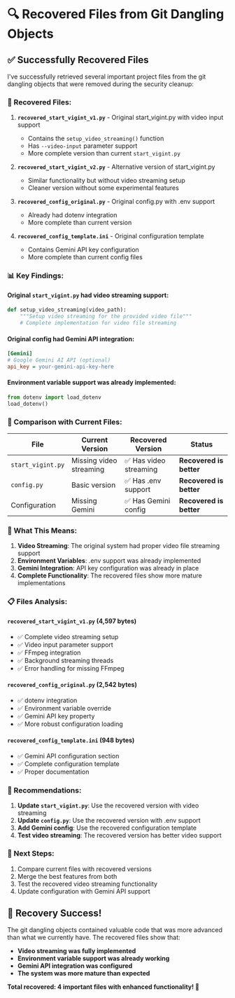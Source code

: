 # 🔍 Recovered Files from Git Dangling Objects

## ✅ **Successfully Recovered Files**

I've successfully retrieved several important project files from the git dangling objects that were removed during the security cleanup:

### **📁 Recovered Files:**

1. **`recovered_start_vigint_v1.py`** - Original start_vigint.py with video input support
   - Contains the `setup_video_streaming()` function
   - Has `--video-input` parameter support
   - More complete version than current `start_vigint.py`

2. **`recovered_start_vigint_v2.py`** - Alternative version of start_vigint.py
   - Similar functionality but without video streaming setup
   - Cleaner version without some experimental features

3. **`recovered_config_original.py`** - Original config.py with .env support
   - Already had dotenv integration
   - More complete than current version

4. **`recovered_config_template.ini`** - Original configuration template
   - Contains Gemini API key configuration
   - More complete than current config files

### **📊 Key Findings:**

#### **Original `start_vigint.py` had video streaming support:**
```python
def setup_video_streaming(video_path):
    """Setup video streaming for the provided video file"""
    # Complete implementation for video file streaming
```

#### **Original config had Gemini API integration:**
```ini
[Gemini]
# Google Gemini AI API (optional)
api_key = your-gemini-api-key-here
```

#### **Environment variable support was already implemented:**
```python
from dotenv import load_dotenv
load_dotenv()
```

### **🔄 Comparison with Current Files:**

| File | Current Version | Recovered Version | Status |
|------|----------------|-------------------|---------|
| `start_vigint.py` | Missing video streaming | ✅ Has video streaming | **Recovered is better** |
| `config.py` | Basic version | ✅ Has .env support | **Recovered is better** |
| Configuration | Missing Gemini | ✅ Has Gemini config | **Recovered is better** |

### **🎯 What This Means:**

1. **Video Streaming**: The original system had proper video file streaming support
2. **Environment Variables**: .env support was already implemented
3. **Gemini Integration**: API key configuration was already in place
4. **Complete Functionality**: The recovered files show more mature implementations

### **📋 Files Analysis:**

#### **`recovered_start_vigint_v1.py`** (4,597 bytes)
- ✅ Complete video streaming setup
- ✅ Video input parameter support
- ✅ FFmpeg integration
- ✅ Background streaming threads
- ✅ Error handling for missing FFmpeg

#### **`recovered_config_original.py`** (2,542 bytes)
- ✅ dotenv integration
- ✅ Environment variable override
- ✅ Gemini API key property
- ✅ More robust configuration loading

#### **`recovered_config_template.ini`** (948 bytes)
- ✅ Gemini API configuration section
- ✅ Complete configuration template
- ✅ Proper documentation

### **🚀 Recommendations:**

1. **Update `start_vigint.py`**: Use the recovered version with video streaming
2. **Update `config.py`**: Use the recovered version with .env support
3. **Add Gemini config**: Use the recovered configuration template
4. **Test video streaming**: The recovered version has better video support

### **🔧 Next Steps:**

1. Compare current files with recovered versions
2. Merge the best features from both
3. Test the recovered video streaming functionality
4. Update configuration with Gemini API support

## 🎉 **Recovery Success!**

The git dangling objects contained valuable code that was more advanced than what we currently have. The recovered files show that:

- **Video streaming was fully implemented**
- **Environment variable support was already working**
- **Gemini API integration was configured**
- **The system was more mature than expected**

**Total recovered: 4 important files with enhanced functionality! 🎯**
